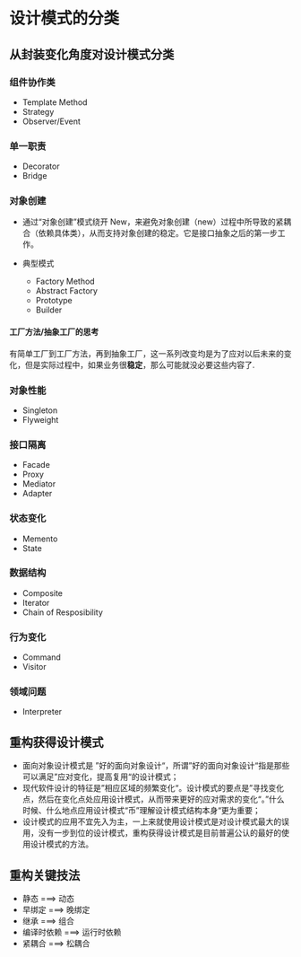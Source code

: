 # 设计模式的分类

## 从封装变化角度对设计模式分类

### 组件协作类

+ Template Method 
+ Strategy 
+ Observer/Event

### 单一职责

+ Decorator
+ Bridge

### 对象创建

+ 通过“对象创建”模式绕开 New，来避免对象创建（new）过程中所导致的紧耦合（依赖具体类），从而支持对象创建的稳定。它是接口抽象之后的第一步工作。

+ 典型模式
    + Factory Method
    + Abstract Factory
    + Prototype
    + Builder

#### 工厂方法/抽象工厂的思考

有简单工厂到工厂方法，再到抽象工厂，这一系列改变均是为了应对以后未来的变化，但是实际过程中，如果业务很**稳定**，那么可能就没必要这些内容了.



### 对象性能

+ Singleton
+ Flyweight

### 接口隔离

+ Facade
+ Proxy
+ Mediator
+ Adapter

### 状态变化

+ Memento
+ State
 
### 数据结构
+ Composite
+ Iterator
+ Chain of Resposibility

### 行为变化

+ Command
+ Visitor

### 领域问题

+ Interpreter


## 重构获得设计模式

+ 面向对象设计模式是 ”好的面向对象设计“，所谓”好的面向对象设计“指是那些可以满足”应对变化，提高复用“的设计模式；
+ 现代软件设计的特征是”相应区域的频繁变化“。设计模式的要点是”寻找变化点，然后在变化点处应用设计模式，从而带来更好的应对需求的变化“。”什么时候、什么地点应用设计模式“币”理解设计模式结构本身“更为重要；
+ 设计模式的应用不宜先入为主，一上来就使用设计模式是对设计模式最大的误用，没有一步到位的设计模式，重构获得设计模式是目前普遍公认的最好的使用设计模式的方法。

## 重构关键技法

+ 静态 ===> 动态
+ 早绑定 ===> 晚绑定
+ 继承 ===> 组合
+ 编译时依赖 ===> 运行时依赖
+ 紧耦合 ===> 松耦合

